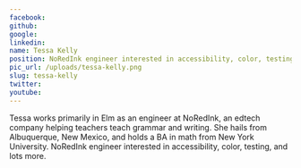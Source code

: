 ```yaml
---
facebook: 
github: 
google: 
linkedin: 
name: Tessa Kelly
position: NoRedInk engineer interested in accessibility, color, testing, and lots more
pic_url: /uploads/tessa-kelly.png
slug: tessa-kelly
twitter: 
youtube: 
---
```

<p>Tessa works primarily in Elm as an engineer at NoRedInk, an edtech company helping teachers teach grammar and writing. She hails from Albuquerque, New Mexico, and holds a BA in math from New York University. NoRedInk engineer interested in accessibility, color, testing, and lots more.</p>
